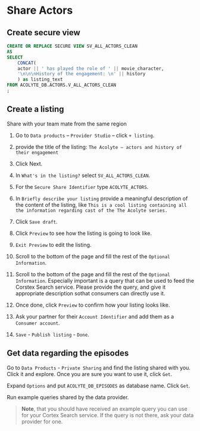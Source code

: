 # Share Actors

## Create secure view

```sql
CREATE OR REPLACE SECURE VIEW SV_ALL_ACTORS_CLEAN
AS
SELECT
    CONCAT(
    actor || ' has played the role of ' || movie_character,
    '\n\n\nHistory of the engagement: \n' || history
    ) as listing_text
FROM ACOLYTE_DB.ACTORS.V_ALL_ACTORS_CLEAN
;
```

## Create a listing

Share with your team mate from the same region

1. Go to `Data products` – `Provider Studio` – click `+ listing`.

1. provide the title of the listing:
`The Acolyte – actors and history of their engagement`

1. Click Next.

1. In `What's in the listing?` select `SV_ALL_ACTORS_CLEAN`.

1. For the `Secure Share Identifier` type `ACOLYTE_ACTORS`.

1. In `Briefly describe your listing` provide a meaningful description
   of the content of the listing, like
   `This is a cool listing containing all the information regarding cast of the The Acolyte series.`

1. Click `Save draft`.

1. Click `Preview` to see how the listing is going to look like.

1. `Exit Preview` to edit the listing.

1. Scroll to the bottom of the page and fill the rest of the `Optional Information`.

1. Scroll to the bottom of the page and fill the rest of the `Optional Information`.
   Especially important is a query that can be used to feed the Corstex Search service.
   Please provide the query, and give it appropriate description sothat consumers can
   directly use it.

1. Once done, click `Preview` to confirm how your listing looks like.

1. Ask your partner for their `Account Identifier` and add
them as a `Consumer account`.

1. `Save` - `Publish listing` - `Done`.

## Get data regarding the episodes

Go to `Data Products` - `Private Sharing` and find the listing
shared with you. Click it and explore.
Once you are sure you want to use it, click `Get`.

Expand `Options` and put `ACOLYTE_DB_EPISODES` as database name.
Click `Get`.

Run example queries shared by the data provider.

> **Note**, that you should have received an example query
> you can use for your Cortex Search service. If the query
> is not there, ask your data provider for one.
